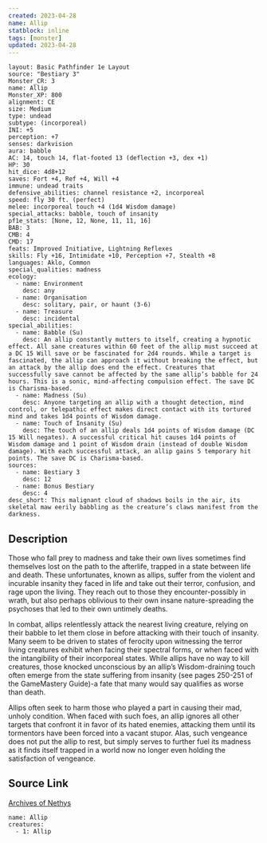 ```yaml
---
created: 2023-04-28
name: Allip
statblock: inline
tags: [monster]
updated: 2023-04-28
---
```

```statblock
layout: Basic Pathfinder 1e Layout
source: "Bestiary 3"
Monster_CR: 3
name: Allip
Monster_XP: 800
alignment: CE
size: Medium
type: undead
subtype: (incorporeal)
INI: +5
perception: +7
senses: darkvision
aura: babble
AC: 14, touch 14, flat-footed 13 (deflection +3, dex +1)
HP: 30
hit_dice: 4d8+12
saves: Fort +4, Ref +4, Will +4
immune: undead traits
defensive_abilities: channel resistance +2, incorporeal
speed: fly 30 ft. (perfect)
melee: incorporeal touch +4 (1d4 Wisdom damage)
special_attacks: babble, touch of insanity
pf1e_stats: [None, 12, None, 11, 11, 16]
BAB: 3
CMB: 4
CMD: 17
feats: Improved Initiative, Lightning Reflexes
skills: Fly +16, Intimidate +10, Perception +7, Stealth +8
languages: Aklo, Common
special_qualities: madness
ecology:
  - name: Environment
    desc: any
  - name: Organisation
    desc: solitary, pair, or haunt (3-6)
  - name: Treasure
    desc: incidental
special_abilities:
  - name: Babble (Su)
    desc: An allip constantly mutters to itself, creating a hypnotic effect. All sane creatures within 60 feet of the allip must succeed at a DC 15 Will save or be fascinated for 2d4 rounds. While a target is fascinated, the allip can approach it without breaking the effect, but an attack by the allip does end the effect. Creatures that successfully save cannot be affected by the same allip’s babble for 24 hours. This is a sonic, mind-affecting compulsion effect. The save DC is Charisma-based.
  - name: Madness (Su)
    desc: Anyone targeting an allip with a thought detection, mind control, or telepathic effect makes direct contact with its tortured mind and takes 1d4 points of Wisdom damage.
  - name: Touch of Insanity (Su)
    desc: The touch of an allip deals 1d4 points of Wisdom damage (DC 15 Will negates). A successful critical hit causes 1d4 points of Wisdom damage and 1 point of Wisdom drain (instead of double Wisdom damage). With each successful attack, an allip gains 5 temporary hit points. The save DC is Charisma-based.
sources:
  - name: Bestiary 3
    desc: 12
  - name: Bonus Bestiary
    desc: 4
desc_short: This malignant cloud of shadows boils in the air, its skeletal maw eerily babbling as the creature’s claws manifest from the darkness.
```
## Description
Those who fall prey to madness and take their own lives sometimes find themselves lost on the path to the afterlife, trapped in a state between life and death. These unfortunates, known as allips, suffer from the violent and incurable insanity they faced in life and take out their terror, confusion, and rage upon the living. They reach out to those they encounter-possibly in wrath, but also perhaps oblivious to their own insane nature-spreading the psychoses that led to their own untimely deaths.

In combat, allips relentlessly attack the nearest living creature, relying on their babble to let them close in before attacking with their touch of insanity. Many seem to be driven to states of ferocity upon witnessing the terror living creatures exhibit when facing their spectral forms, or when faced with the intangibility of their incorporeal states. While allips have no way to kill creatures, those knocked unconscious by an allip’s Wisdom-draining touch often emerge from the state suffering from insanity (see pages 250-251 of the GameMastery Guide)-a fate that many would say qualifies as worse than death.

Allips often seek to harm those who played a part in causing their mad, unholy condition. When faced with such foes, an allip ignores all other targets that confront it in favor of its hated enemies, attacking them until its tormentors have been forced into a vacant stupor. Alas, such vengeance does not put the allip to rest, but simply serves to further fuel its madness as it finds itself trapped in a world now no longer even holding the satisfaction of vengeance.
## Source Link
[Archives of Nethys](https://aonprd.com/MonsterDisplay.aspx?ItemName=Allip)
```encounter-table
name: Allip
creatures:
  - 1: Allip
```
